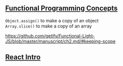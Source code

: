 [**Functional Programming Concepts**](https://git.generalassemb.ly/ga-wdi-lessons/functional-programming-concepts)
------
`Object.assign()` to make a copy of an object  
`Array.slice()` to make a copy of an array  

https://github.com/getify/Functional-Light-JS/blob/master/manuscript/ch2.md/#keeping-scope  

[**React Intro**](https://git.generalassemb.ly/ga-wdi-lessons/react-intro)
------
